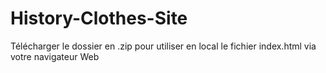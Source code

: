 # History-Clothes-Site

Télécharger le dossier en .zip pour utiliser en local le fichier index.html via votre navigateur Web
